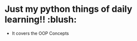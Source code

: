  <h1 align="left">Just my python things of daily learning!! :blush: </h1>
 
 - It covers the OOP Concepts
